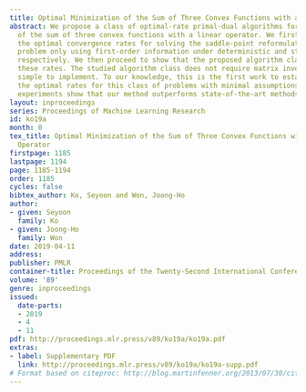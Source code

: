 ```yaml
---
title: Optimal Minimization of the Sum of Three Convex Functions with a Linear Operator
abstract: We propose a class of optimal-rate primal-dual algorithms for minimization
  of the sum of three convex functions with a linear operator. We first establish
  the optimal convergence rates for solving the saddle-point reformulation of the
  problem only using first-order information under deterministic and stochastic settings,
  respectively. We then proceed to show that the proposed algorithm class achieves
  these rates. The studied algorithm class does not require matrix inversion and is
  simple to implement. To our knowledge, this is the first work to establish and attain
  the optimal rates for this class of problems with minimal assumptions. Numerical
  experiments show that our method outperforms state-of-the-art methods.
layout: inproceedings
series: Proceedings of Machine Learning Research
id: ko19a
month: 0
tex_title: Optimal Minimization of the Sum of Three Convex Functions with a Linear
  Operator
firstpage: 1185
lastpage: 1194
page: 1185-1194
order: 1185
cycles: false
bibtex_author: Ko, Seyoon and Won, Joong-Ho
author:
- given: Seyoon
  family: Ko
- given: Joong-Ho
  family: Won
date: 2019-04-11
address: 
publisher: PMLR
container-title: Proceedings of the Twenty-Second International Conference on Artificial Intelligence and Statistics
volume: '89'
genre: inproceedings
issued:
  date-parts:
  - 2019
  - 4
  - 11
pdf: http://proceedings.mlr.press/v89/ko19a/ko19a.pdf
extras:
- label: Supplementary PDF
  link: http://proceedings.mlr.press/v89/ko19a/ko19a-supp.pdf
# Format based on citeproc: http://blog.martinfenner.org/2013/07/30/citeproc-yaml-for-bibliographies/
---
```

